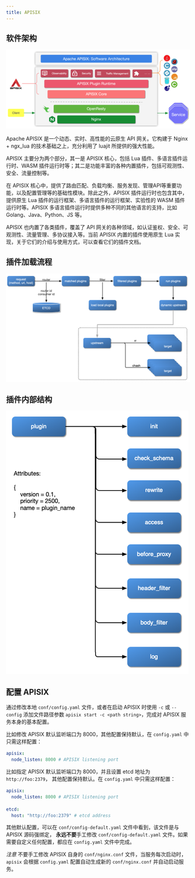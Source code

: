 ```yaml
---
title: APISIX
---
```


<!--
#
# Licensed to the Apache Software Foundation (ASF) under one or more
# contributor license agreements.  See the NOTICE file distributed with
# this work for additional information regarding copyright ownership.
# The ASF licenses this file to You under the Apache License, Version 2.0
# (the "License"); you may not use this file except in compliance with
# the License.  You may obtain a copy of the License at
#
#     http://www.apache.org/licenses/LICENSE-2.0
#
# Unless required by applicable law or agreed to in writing, software
# distributed under the License is distributed on an "AS IS" BASIS,
# WITHOUT WARRANTIES OR CONDITIONS OF ANY KIND, either express or implied.
# See the License for the specific language governing permissions and
# limitations under the License.
#
-->

## 软件架构

![软件架构](../../../assets/images/flow-software-architecture.png)

Apache APISIX 是一个动态、实时、高性能的云原生 API 网关。它构建于 Nginx + ngx_lua 的技术基础之上，充分利用了 luajit 所提供的强大性能。

APISIX 主要分为两个部分，其一是 APISIX 核心，包括 Lua 插件、多语言插件运行时、WASM 插件运行时等；其二是功能丰富的各种内置插件，包括可观测性、安全、流量控制等。

在 APISIX 核心中，提供了路由匹配、负载均衡、服务发现、管理API等重要功能，以及配置管理等的基础性模块。除此之外，APISIX 插件运行时也包含其中，提供原生 Lua 插件的运行框架、多语言插件的运行框架、实验性的 WASM 插件运行时等。APISIX 多语言插件运行时提供多种不同的其他语言的支持，比如 Golang、Java、Python、JS 等。

APISIX 也内置了各类插件，覆盖了 API 网关的各种领域，如认证鉴权、安全、可观测性、流量管理、多协议接入等。当前 APISIX 内置的插件使用原生 Lua 实现，关于它们的介绍与使用方式，可以查看它们的插件文档。

## 插件加载流程

![插件加载流程](../../../assets/images/flow-load-plugin.png)

## 插件内部结构

![插件内部结构](../../../assets/images/flow-plugin-internal.png)

## 配置 APISIX

通过修改本地 `conf/config.yaml` 文件，或者在启动 APISIX 时使用 `-c` 或 `--config` 添加文件路径参数 `apisix start -c <path string>`，完成对 APISIX 服务本身的基本配置。

比如修改 APISIX 默认监听端口为 8000，其他配置保持默认，在 `config.yaml` 中只需这样配置：

```yaml
apisix:
  node_listen: 8000 # APISIX listening port
```

比如指定 APISIX 默认监听端口为 8000，并且设置 etcd 地址为 `http://foo:2379`，
其他配置保持默认。在 `config.yaml` 中只需这样配置：

```yaml
apisix:
  node_listen: 8000 # APISIX listening port

etcd:
  host: "http://foo:2379" # etcd address
```

其他默认配置，可以在 `conf/config-default.yaml` 文件中看到，该文件是与 APISIX 源码强绑定，
**永远不要**手工修改 `conf/config-default.yaml` 文件。如果需要自定义任何配置，都应在 `config.yaml` 文件中完成。

_注意_ 不要手工修改 APISIX 自身的 `conf/nginx.conf` 文件，当服务每次启动时，`apisix`
会根据 `config.yaml` 配置自动生成新的 `conf/nginx.conf` 并自动启动服务。
